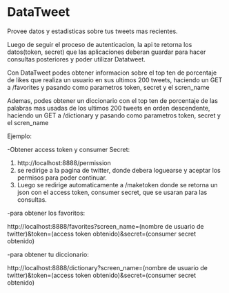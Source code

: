 # DataTweet

Provee datos y estadisticas sobre tus tweets mas recientes.

Luego de seguir el proceso de autenticacion, la api te retorna los datos(token, secret) que las aplicaciones deberan guardar para hacer consultas posteriores y poder utilizar Datatweet.

Con DataTweet podes obtener informacion sobre el top ten de porcentaje de likes que realiza un usuario en sus ultimos 200 tweets, haciendo un GET a /favorites y pasando como parametros token, secret y el scren_name

Ademas, podes obtener un diccionario con el top ten de porcentaje de las palabras mas usadas de los ultimos 200 tweets en orden descendente, haciendo un GET a /dictionary y pasando como parametros token, secret y el scren_name

Ejemplo:

-Obtener access token y consumer Secret:

1) http://localhost:8888/permission 
2) se redirige a la pagina de twitter, donde debera loguearse y aceptar los permisos para poder continuar.
3) Luego se redirige automaticamente a /maketoken donde se retorna un json con el access token, consumer secret, que se usaran para las consultas.

-para obtener los favoritos: 

http://localhost:8888/favorites?screen_name=(nombre de usuario de twitter)&token=(access token obtenido)&secret=(consumer secret obtenido)

-para obtener tu diccionario: 

http://localhost:8888/dictionary?screen_name=(nombre de usuario de twitter)&token=(access token obtenido)&secret=(consumer secret obtenido)
